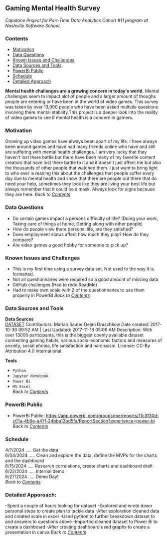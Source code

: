 ## **Gaming Mental Health Survey**
*Capstone Project for Part-Time Data Analytics Cohort #11 program at Nashville Software School.* 

### **Contents**  
- [Motivation](#Motivation)
- [Data Questions](#Data_Questions)
- [Known Issues and Challenges](#Known-Issues-and-Challenges)
- [Data Sources and Tools](#Data-Sources-and-Tools)
- [PowerBi Public](#PowerBi_Public)
- [Schedule](#Schedule)
- [Detailed Approach](#Detatiled_Approach)
  

**Mental health challenges are a growing concern in today's world.** Mental challenges seem to impact alot of people and a larger amount of thoughs people are entering or have been in the world of video games. This survey was taken by over 13,000 people who have been asked multiple questions involving there mental stability.This project is a deeper look into the reality of video games to see if mental health is a concern in gamers.

### **Motivation**   
Growing up video games have always been apart of my life. I have always been around games and have had many friends online who have and still are suffering with mental health challenges. I am very lucky that they haven't lost there battle but there have been many of my favorite content creators that have lost there battle to it and it doesn't just affect me but also the thousands of other people that watched them. I just want to bring light to who ever is reading this about the challenges that people suffer every day due to mental health and show that there are people out there that do need your help, sometimes they look like they are living your best life but always remember that it could be a mask. Always look for signs because they are here. 
*Back to [Contents](#Contents)*

### **Data Questions**  
- Do certain games impact a persons difficulty of life? (Doing your work, Taking care of things at home, Getting along with other people)
- How do people view there personal life, are they satisfied?
- Does employment status affect how much they play? How do they compare?
- Are video games a good hobby for someone to pick up?

### **Known Issues and Challenges**   
- This is my first time using a survey data set. Not used to the way it is formatted.
- Not all questionnaires were required so a good amount of missing data
- GitHub challenges (Had to redo ReadMe)
- Had to make own scale with 2 of the questionnaires to use them properly in PowerBI
*Back to [Contents](#Contents)*

### **Data Sources and Tools**   
**Data Sources**   
[DATASET](https://osf.io/vnbxk/) 
Contributors: Marian Sauter Dejan Draschkow
Date created: 2017-10-30 09:52 AM | Last Updated: 2017-11-18 05:06 AM
Description: With over 13000 participants, this is the biggest openly available dataset connecting gaming habits, various socio-economic factors and measures of anxiety, social phobia, life satisfaction and narcissism.
License: CC-By Attribution 4.0 International 

**Tools**
- `Python`  
- `Jupyter Notebook`
- `Power Bi`
- `MS Excel`       
*Back to [Contents](#Contents)*

### **PowerBi Public**
- PowerBi Public: https://app.powerbi.com/groups/me/reports/11c3f30d-c01a-4b6e-a47f-24bba12bd5fa/ReportSection?experience=power-bi  
*Back to [Contents](#Contents)*

### **Schedule**
4/?/2024 ..... Get the data   
6/04/2024 ..... Clean and explore the data, define the MVPs for the charts and the dashboard   
6/15/2024 ..... Research correlations, create charts and dashboard draft  
6/22/2024 ..... Internal demo  
6/27/2024 ..... Demo Day!     
*Back to [Contents](#Contents)*

### **Detailed Apporoach:**    
-Spent a couple of hours looking for dataset
-Explored and wrote down personal steps to create plan to tackle data
-After exploration cleaned data and created scale in excel
-Used python to further breakdown dataset to and answers to questions above
-Imported cleaned dataset to Power Bi to create a dashboard 
-After creating dashboard used graphs to create a presentation in canva
*Back to [Contents](#Contents)*

